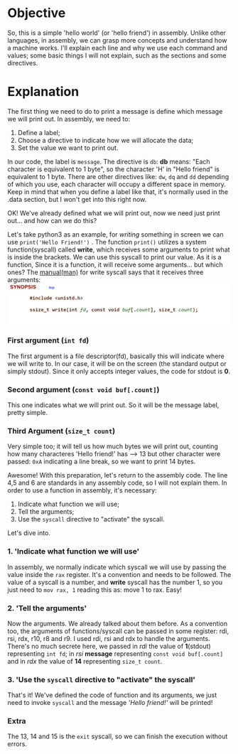# Objective
So, this is a simple 'hello world' (or 'hello friend') in assembly. Unlike other languages, in assembly, we can grasp more concepts and understand how a machine works. I'll explain each line and why we use each command and values; some basic things I will not explain, such as the sections and some directives.

# Explanation

The first thing we need to do to print a message is define which message we will print out. In assembly, we need to:
1. Define a label;
2. Choose a directive to indicate how we will allocate the data;
3. Set the value we want to print out.

In our code, the label is `message`. The directive is `db`: **db** means: "Each character is equivalent to 1 byte", so the character 'H' in "Hello friend" is equivalent to 1 byte. There are other directives like: `dw`, `dq` and `dd` depending of which you use, each character will occupy a different space in memory. Keep in mind that when you define a label like that, it's normally used in the .data section, but I won't get into this right now.

OK! We've already defined what we will print out, now we need just print out... and how can we do this?

Let's take python3 as an example, for *writing* something in screen we can use `print('Hello Friend!')` . The function `print()` utilizes a system function(syscall) called **write**, which receives some arguments to print what is inside the brackets. We can use this syscall to print our value. As it is a function, Since it is a function, it will receive some arguments... but which ones? The [manual(man)](https://man7.org/linux/man-pages/man2/write.2.html) for write syscall says that it receives three arguments:
![](man_write.png)

### First argument (`int fd`)
The first argument is a file descriptor(fd), basically this will indicate where we will write to. In our case, it will be on the screen (the standard output or simply stdout). Since it only accepts integer values, the code for stdout is **0**.

### Second argument (`const void buf[.count]`)
This one indicates what we will print out. So it will be the message label, pretty simple.

### Third Argument (`size_t count`)
Very simple too; it will tell us how much bytes we will print out, counting how many characteres 'Hello friend!' has --> 13 but other character were passed: `0xA` indicating a line break, so we want to print 14 bytes.

Awesome! With this preparation, let's return to the assembly code. The line 4,5 and 6 are standards in any assembly code, so I will not explain them. In order to use a function in assembly, it's necessary: 
1. Indicate what function we will use;
2. Tell the arguments;
3. Use the `syscall` directive to "activate" the syscall.

Let's dive into.

### 1. 'Indicate what function we will use'
In assembly, we normally indicate which syscall we will use by passing the value inside the `rax` register. It's a convention and needs to be followed. The value of a syscall is a number, and **write** syscall has the number 1, so you just need to `mov rax, 1` reading this as: move 1 to rax. Easy!

### 2. 'Tell the arguments'
Now the arguments. We already talked about them before. As a convention too, the arguments of functions/syscall can be passed in some register: rdi, rsi, rdx, r10, r8 and r9. I used rdi, rsi and rdx to handle the arguments. There's no much secrete here, we passed in *rdi* the value of **1**(stdout) representing `int fd`; in *rsi* **message** representing `const void buf[.count]` and in *rdx* the value of **14** representing `size_t count`.

### 3. 'Use the `syscall` directive to "activate" the syscall'

That's it! We've defined the code of function and its arguments, we just need to invoke `syscall` and the message *'Hello friend!'* will be printed!

### Extra
The 13, 14 and 15 is the `exit` syscall, so we can finish the execution without errors.
